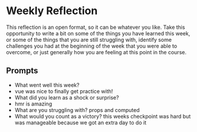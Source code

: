 # Weekly Reflection
This reflection is an open format, so it can be whatever you like. Take this opportunity to write a bit on some of the things you have learned this week, or some of the things that you are still struggling with, identify some challenges you had at the beginning of the week that you were able to overcome, or just generally how you are feeling at this point in the course.

## Prompts
- What went well this week?
- vue was nice to finally get practice with!
- What did you learn as a shock or surprise?
- hmr is amazing
- What are you struggling with?
props and computed
- What would you count as a victory?
this weeks checkpoint was hard but was manageable because we got an extra day to do it